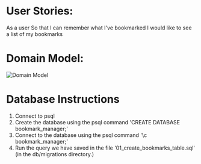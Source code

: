
# User Stories:

As a user
So that I can remember what I've bookmarked
I would like to see a list of my bookmarks

# Domain Model:

![Domain Model](https://i.imgur.com/xGvsORx.png)

# Database Instructions

1. Connect to psql
2. Create the database using the psql command 'CREATE DATABASE bookmark_manager;'
3. Connect to the database using the psql command '\c bookmark_manager;'
4. Run the query we have saved in the file '01_create_bookmarks_table.sql' (in the db/migrations directory.)

